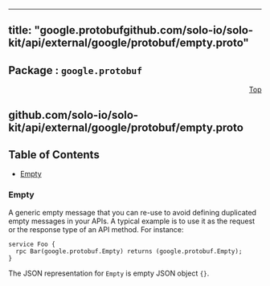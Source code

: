 
---
title: "google.protobufgithub.com/solo-io/solo-kit/api/external/google/protobuf/empty.proto"
---

## Package : `google.protobuf`



<a name="top"></a>

<a name="API Reference for github.com/solo-io/solo-kit/api/external/google/protobuf/empty.proto"></a>
<p align="right"><a href="#top">Top</a></p>

## github.com/solo-io/solo-kit/api/external/google/protobuf/empty.proto


## Table of Contents
  - [Empty](#google.protobuf.Empty)







<a name="google.protobuf.Empty"></a>

### Empty
A generic empty message that you can re-use to avoid defining duplicated
empty messages in your APIs. A typical example is to use it as the request
or the response type of an API method. For instance:

    service Foo {
      rpc Bar(google.protobuf.Empty) returns (google.protobuf.Empty);
    }

The JSON representation for `Empty` is empty JSON object `{}`.





 

 

 

 

